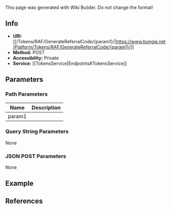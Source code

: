 <span class="wiki-builder">This page was generated with Wiki Builder. Do not change the format!</span>

## Info

* **URI:** [[/Tokens/RAF/GenerateReferralCode/{param1}/|https://www.bungie.net/Platform/Tokens/RAF/GenerateReferralCode/{param1}/]]
* **Method:** POST
* **Accessibility:** Private
* **Service:** [[TokensService|Endpoints#TokensService]]

## Parameters
### Path Parameters
Name | Description
---- | -----------
param1 | 

### Query String Parameters
None

### JSON POST Parameters
None

## Example


## References
